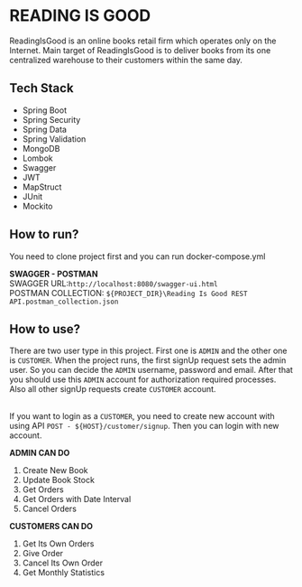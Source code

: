 # READING IS GOOD

ReadingIsGood is an online books retail firm which operates only on the Internet. Main 
target of ReadingIsGood is to deliver books from its one centralized warehouse to their 
customers within the same day. <br>

## Tech Stack
- Spring Boot
- Spring Security
- Spring Data
- Spring Validation
- MongoDB
- Lombok
- Swagger
- JWT
- MapStruct
- JUnit
- Mockito

## How to run?

You need to clone project first and you can run docker-compose.yml

**SWAGGER - POSTMAN** <br>
SWAGGER URL:`http://localhost:8080/swagger-ui.html` <br> 
POSTMAN COLLECTION: `${PROJECT_DIR}\Reading Is Good REST API.postman_collection.json`

## How to use?
There are two user type in this project. First one is `ADMIN` and the other one is `CUSTOMER`. When the project runs, the first signUp request sets the admin user. So you can decide the `ADMIN` username, password and email. After that you should use this `ADMIN` account for authorization required processes. Also all other signUp requests create `CUSTOMER` account.<br> <br>

If you want to login as a `CUSTOMER`, you need to create new account with using API `POST - ${HOST}/customer/signup`. Then you can login with new account.

**ADMIN CAN DO**
1) Create New Book
2) Update Book Stock
3) Get Orders
4) Get Orders with Date Interval
5) Cancel Orders

**CUSTOMERS CAN DO**
1) Get Its Own Orders
2) Give Order
3) Cancel Its Own Order
4) Get Monthly Statistics
